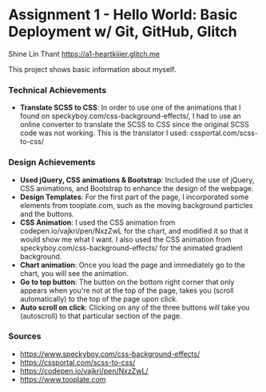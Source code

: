 Assignment 1 - Hello World: Basic Deployment w/ Git, GitHub, Glitch
===

Shine Lin Thant
https://a1-heartkiiier.glitch.me

This project shows basic information about myself.

### Technical Achievements
- **Translate SCSS to CSS**: In order to use one of the animations that I found on speckyboy.com/css-background-effects/, I had to use an online converter to translate the SCSS to CSS since the original SCSS code was not working. This is the translator I used: cssportal.com/scss-to-css/

### Design Achievements
- **Used jQuery, CSS animations & Bootstrap**: Included the use of jQuery, CSS animations, and Bootstrap to enhance the design of the webpage.
- **Design Templates**: For the first part of the page, I incorporated some elements from tooplate.com, such as the moving background particles and the buttons.
- **CSS Animation**: I used the CSS animation from codepen.io/vajkri/pen/NxzZwL for the chart, and modified it so that it would show me what I want. I also used the CSS animation from speckyboy.com/css-background-effects/ for the animated gradient background.
- **Chart animation**: Once you load the page and immediately go to the chart, you will see the animation.
- **Go to top button**: The button on the bottom right corner that only appears when you're not at the top of the page, takes you (scroll automatically) to the top of the page upon click.
- **Auto scroll on click**: Clicking on any of the three buttons will take you (autoscroll) to that particular section of the page.

### Sources
- https://www.speckyboy.com/css-background-effects/
- https://cssportal.com/scss-to-css/
- https://codepen.io/vajkri/pen/NxzZwL/
- https://www.tooplate.com
